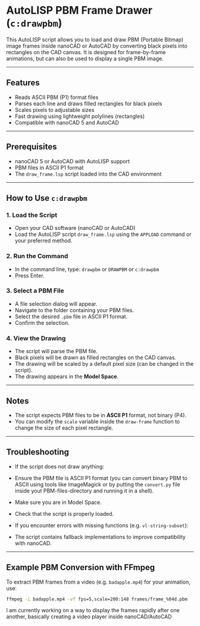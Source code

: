 
# AutoLISP PBM Frame Drawer (`c:drawpbm`)

This AutoLISP script allows you to load and draw PBM (Portable Bitmap) image frames inside nanoCAD or AutoCAD by converting black pixels into rectangles on the CAD canvas. It is designed for frame-by-frame animations, but can also be used to display a single PBM image.

---

## Features

- Reads ASCII PBM (P1) format files
- Parses each line and draws filled rectangles for black pixels
- Scales pixels to adjustable sizes
- Fast drawing using lightweight polylines (rectangles)
- Compatible with nanoCAD 5 and AutoCAD

---

## Prerequisites

- nanoCAD 5 or AutoCAD with AutoLISP support
- PBM files in ASCII P1 format
- The `draw_frame.lsp` script loaded into the CAD environment

---

## How to Use `c:drawpbm`

### 1. Load the Script

- Open your CAD software (nanoCAD or AutoCAD)
- Load the AutoLISP script `draw_frame.lsp` using the `APPLOAD` command or your preferred method.

### 2. Run the Command

- In the command line, type: `drawpbm` or `DRAWPBM` or `c:drawpbm`
- Press Enter.

### 3. Select a PBM File

- A file selection dialog will appear.
- Navigate to the folder containing your PBM files.
- Select the desired `.pbm` file in ASCII P1 format.
- Confirm the selection.

### 4. View the Drawing

- The script will parse the PBM file.
- Black pixels will be drawn as filled rectangles on the CAD canvas.
- The drawing will be scaled by a default pixel size (can be changed in the script).
- The drawing appears in the **Model Space**.

---

## Notes

- The script expects PBM files to be in **ASCII P1** format, not binary (P4).
- You can modify the `scale` variable inside the `draw-frame` function to change the size of each pixel rectangle.

---

## Troubleshooting

- If the script does not draw anything:
- Ensure the PBM file is ASCII P1 format (you can convert binary PBM to ASCII using tools like ImageMagick or by putting the `convert.py` file inside yout PBM-files-directory and running it in a shell).
- Make sure you are in Model Space.
- Check that the script is properly loaded.

- If you encounter errors with missing functions (e.g. `vl-string-subset`):
- The script contains fallback implementations to improve compatibility with nanoCAD.

---

## Example PBM Conversion with FFmpeg

To extract PBM frames from a video (e.g. `badapple.mp4`) for your animation, use:

```bash
ffmpeg -i badapple.mp4 -vf fps=5,scale=200:148 frames/frame_%04d.pbm
```


I am currently working on a way to display the frames rapidly after one another, basically creating a video player inside nanoCAD/AutoCAD
